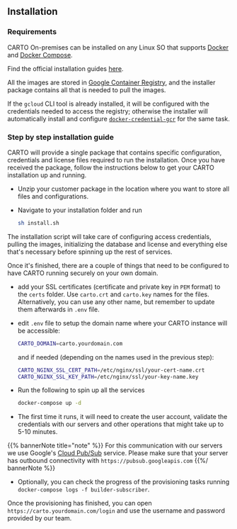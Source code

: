 ## Installation

### Requirements

CARTO On-premises can be installed on any Linux SO that supports [Docker](https://docs.docker.com/engine/) and [Docker Compose](https://docs.docker.com/compose/).

Find the official installation guides [here](https://docs.docker.com/engine/install/).

All the images are stored in [Google Container Registry](https://cloud.google.com/container-registry), and the installer package contains all that is needed to pull the images. 

If the `gcloud` CLI tool is already installed, it will be configured with the credentials needed to access the registry; otherwise the installer will automatically install and configure [`docker-credential-gcr`](https://github.com/GoogleCloudPlatform/docker-credential-gcr) for the same task.

### Step by step installation guide

CARTO will provide a single package that contains specific configuration, credentials and license files required to run the installation. Once you have received the package, follow the instructions below to get your CARTO installation up and running.

- Unzip your customer package in the location where you want to store all files and configurations.
- Navigate to your installation folder and run 

	```bash
	sh install.sh
	```
The installation script will take care of configuring access credentials, pulling the images, initializing the database and license and everything else that's necessary before spinning up the rest of services.

Once it's finished, there are a couple of things that need to be configured to have CARTO running securely on your own domain.

- add your SSL certificates (certificate and private key in `PEM` format) to the `certs` folder. Use `carto.crt` and `carto.key` names for the files. Alternatively, you can use any other name, but remember to update them afterwards in `.env` file.
- edit `.env` file to setup the domain name where your CARTO instance will be accessible:
    ```bash
    CARTO_DOMAIN=carto.yourdomain.com
    ```

  and if needed (depending on the names used in the previous step):

	```bash
	CARTO_NGINX_SSL_CERT_PATH=/etc/nginx/ssl/your-cert-name.crt
	CARTO_NGINX_SSL_KEY_PATH=/etc/nginx/ssl/your-key-name.key
	```
- Run the following to spin up all the services
    
    ```bash
    docker-compose up -d
    ```
- The first time it runs, it will need to create the user account, validate the credentials with our servers and other operations that might take up to 5-10 minutes. 

{{% bannerNote title="note" %}}
For this communication with our servers we use Google's [Cloud Pub/Sub](https://cloud.google.com/pubsub/docs/reference/rest) service. Please make sure that your server has outbound connectivity with `https://pubsub.googleapis.com`
{{%/ bannerNote %}}

- Optionally, you can check the progress of the provisioning tasks running `docker-compose logs -f builder-subscriber`. 

Once the provisioning has finished, you can open `https://carto.yourdomain.com/login` and use the username and password provided by our team. 

